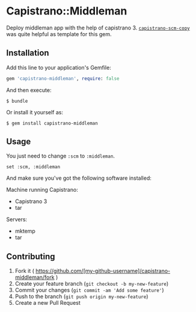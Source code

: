 # Capistrano::Middleman

Deploy middleman app with the help of capistrano 3.
[`capistrano-scm-copy`](https://github.com/wercker/capistrano-scm-copy) was
quite helpful as template for this gem.

## Installation

Add this line to your application's Gemfile:

```ruby
gem 'capistrano-middleman', require: false
```

And then execute:

    $ bundle

Or install it yourself as:

    $ gem install capistrano-middleman

## Usage

You just need to change `:scm` to `:middleman`.

```
set :scm, :middleman
```

And make sure you've got the following software installed:

Machine running Capistrano:

* Capistrano 3
* tar

Servers:

* mktemp
* tar

## Contributing

1. Fork it ( https://github.com/[my-github-username]/capistrano-middleman/fork )
2. Create your feature branch (`git checkout -b my-new-feature`)
3. Commit your changes (`git commit -am 'Add some feature'`)
4. Push to the branch (`git push origin my-new-feature`)
5. Create a new Pull Request
